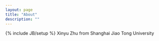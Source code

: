 ```yaml
---
layout: page
title: "About"
description: ""
---
```

{% include JB/setup %}
Xinyu Zhu from Shanghai Jiao Tong University
